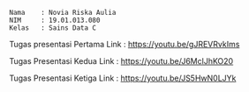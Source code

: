  ```
 Nama    : Novia Riska Aulia
 NIM     : 19.01.013.080
 Kelas   : Sains Data C
```

Tugas presentasi Pertama 
Link     : https://youtu.be/gJREVRvkIms 

Tugas Presentasi Kedua
Link     : https://youtu.be/J6MclJhKO20 

Tugas Presentasi Ketiga
Link     : https://youtu.be/JS5HwN0LJYk 
